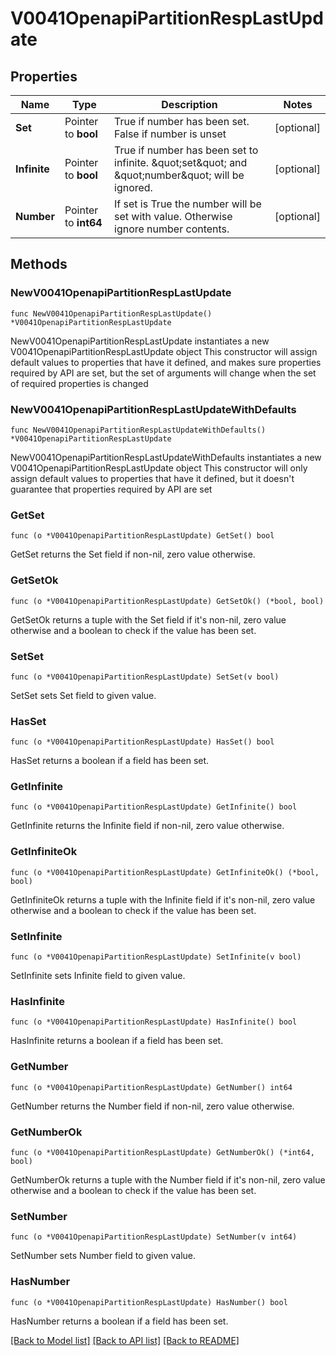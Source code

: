 # V0041OpenapiPartitionRespLastUpdate

## Properties

Name | Type | Description | Notes
------------ | ------------- | ------------- | -------------
**Set** | Pointer to **bool** | True if number has been set. False if number is unset | [optional] 
**Infinite** | Pointer to **bool** | True if number has been set to infinite. \&quot;set\&quot; and \&quot;number\&quot; will be ignored. | [optional] 
**Number** | Pointer to **int64** | If set is True the number will be set with value. Otherwise ignore number contents. | [optional] 

## Methods

### NewV0041OpenapiPartitionRespLastUpdate

`func NewV0041OpenapiPartitionRespLastUpdate() *V0041OpenapiPartitionRespLastUpdate`

NewV0041OpenapiPartitionRespLastUpdate instantiates a new V0041OpenapiPartitionRespLastUpdate object
This constructor will assign default values to properties that have it defined,
and makes sure properties required by API are set, but the set of arguments
will change when the set of required properties is changed

### NewV0041OpenapiPartitionRespLastUpdateWithDefaults

`func NewV0041OpenapiPartitionRespLastUpdateWithDefaults() *V0041OpenapiPartitionRespLastUpdate`

NewV0041OpenapiPartitionRespLastUpdateWithDefaults instantiates a new V0041OpenapiPartitionRespLastUpdate object
This constructor will only assign default values to properties that have it defined,
but it doesn't guarantee that properties required by API are set

### GetSet

`func (o *V0041OpenapiPartitionRespLastUpdate) GetSet() bool`

GetSet returns the Set field if non-nil, zero value otherwise.

### GetSetOk

`func (o *V0041OpenapiPartitionRespLastUpdate) GetSetOk() (*bool, bool)`

GetSetOk returns a tuple with the Set field if it's non-nil, zero value otherwise
and a boolean to check if the value has been set.

### SetSet

`func (o *V0041OpenapiPartitionRespLastUpdate) SetSet(v bool)`

SetSet sets Set field to given value.

### HasSet

`func (o *V0041OpenapiPartitionRespLastUpdate) HasSet() bool`

HasSet returns a boolean if a field has been set.

### GetInfinite

`func (o *V0041OpenapiPartitionRespLastUpdate) GetInfinite() bool`

GetInfinite returns the Infinite field if non-nil, zero value otherwise.

### GetInfiniteOk

`func (o *V0041OpenapiPartitionRespLastUpdate) GetInfiniteOk() (*bool, bool)`

GetInfiniteOk returns a tuple with the Infinite field if it's non-nil, zero value otherwise
and a boolean to check if the value has been set.

### SetInfinite

`func (o *V0041OpenapiPartitionRespLastUpdate) SetInfinite(v bool)`

SetInfinite sets Infinite field to given value.

### HasInfinite

`func (o *V0041OpenapiPartitionRespLastUpdate) HasInfinite() bool`

HasInfinite returns a boolean if a field has been set.

### GetNumber

`func (o *V0041OpenapiPartitionRespLastUpdate) GetNumber() int64`

GetNumber returns the Number field if non-nil, zero value otherwise.

### GetNumberOk

`func (o *V0041OpenapiPartitionRespLastUpdate) GetNumberOk() (*int64, bool)`

GetNumberOk returns a tuple with the Number field if it's non-nil, zero value otherwise
and a boolean to check if the value has been set.

### SetNumber

`func (o *V0041OpenapiPartitionRespLastUpdate) SetNumber(v int64)`

SetNumber sets Number field to given value.

### HasNumber

`func (o *V0041OpenapiPartitionRespLastUpdate) HasNumber() bool`

HasNumber returns a boolean if a field has been set.


[[Back to Model list]](../README.md#documentation-for-models) [[Back to API list]](../README.md#documentation-for-api-endpoints) [[Back to README]](../README.md)


